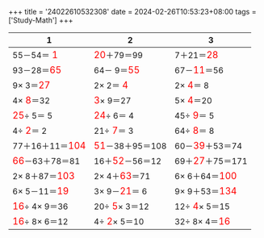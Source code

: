 +++ 
title = '24022610532308' 
date = 2024-02-26T10:53:23+08:00 
tags = ['Study-Math'] 
+++ 

1 | 2 | 3 
-- | -- | -- 
55－54＝<font color=red size=4> 1</font> | <font color=red size=4>20</font>＋79＝99 |  7＋21＝<font color=red size=4>28</font> 
93－28＝<font color=red size=4>65</font> | 64－ 9＝<font color=red size=4>55</font> | 67－<font color=red size=4>11</font>＝56 
 9× 3＝<font color=red size=4>27</font> |  2× 2＝<font color=red size=4> 4</font> |  2×<font color=red size=4> 4</font>＝ 8 
 4×<font color=red size=4> 8</font>＝32 | <font color=red size=4> 3</font>× 9＝27 |  5×<font color=red size=4> 4</font>＝20 
<font color=red size=4>25</font>÷ 5＝ 5 | <font color=red size=4>24</font>÷ 6＝ 4 | 45÷<font color=red size=4> 9</font>＝ 5 
 4÷<font color=red size=4> 2</font>＝ 2 | 21÷<font color=red size=4> 7</font>＝ 3 | 64÷<font color=red size=4> 8</font>＝ 8 
77＋16＋11＝<font color=red size=4>104</font> | <font color=red size=4>51</font>－38＋95＝108 | 60－<font color=red size=4>39</font>＋53＝74 
<font color=red size=4>66</font>－63＋78＝81 | 16＋<font color=red size=4>52</font>－56＝12 | 69＋<font color=red size=4>27</font>＋75＝171 
 2× 8＋87＝<font color=red size=4>103</font> |  2× 4＋<font color=red size=4>63</font>＝71 |  6× 6＋64＝<font color=red size=4>100</font> 
 6× 5－11＝<font color=red size=4>19</font> |  3× 9－<font color=red size=4>21</font>＝ 6 |  9× 9＋53＝<font color=red size=4>134</font> 
<font color=red size=4>16</font>÷ 4× 9＝36 | 20÷<font color=red size=4> 5</font>× 3＝12 | 12÷<font color=red size=4> 4</font>× 5＝15 
<font color=red size=4>16</font>÷ 8× 6＝12 |  4÷<font color=red size=4> 2</font>× 5＝10 | 32÷ 8× 4＝<font color=red size=4>16</font> 

